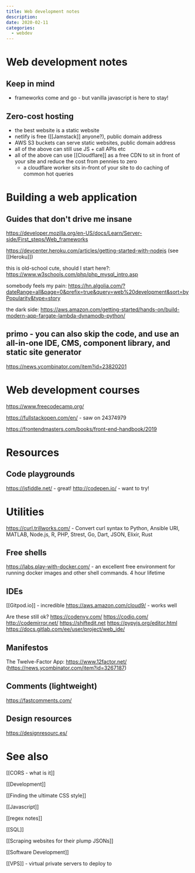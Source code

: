 ```yaml
---
title: Web development notes
description:
date: 2020-02-11
categories:
  - webdev
---
```


# Web development notes
## Keep in mind
- frameworks come and go - but vanilla javascript is here to stay!

## Zero-cost hosting
- the best website is a static website 
- netlify is free ([[Jamstack]] anyone?), public domain address
- AWS S3 buckets can serve static websites, public domain address
- all of the above can still use JS + call APIs etc
- all of the above can use [[Cloudflare]] as a free CDN to sit in front of your site and reduce the cost from pennies to zero
	- a cloudflare worker sits in-front of your site to do caching of common hot queries 

# Building a web application
## Guides that don't drive me insane

https://developer.mozilla.org/en-US/docs/Learn/Server-side/First_steps/Web_frameworks

https://devcenter.heroku.com/articles/getting-started-with-nodejs (see [[Heroku]])

this is old-school cute, should I start here?: https://www.w3schools.com/php/php_mysql_intro.asp

somebody feels my pain: https://hn.algolia.com/?dateRange=all&page=0&prefix=true&query=web%20development&sort=byPopularity&type=story

the dark side: https://aws.amazon.com/getting-started/hands-on/build-modern-app-fargate-lambda-dynamodb-python/

## primo - you can also skip the code, and use an all-in-one IDE, CMS, component library, and static site generator
https://news.ycombinator.com/item?id=23820201

# Web development courses
https://www.freecodecamp.org/

https://fullstackopen.com/en/ - saw on 24374979

https://frontendmasters.com/books/front-end-handbook/2019

# Resources

## Code playgrounds
https://jsfiddle.net/ - great!
http://codepen.io/ - want to try!

# Utilities
https://curl.trillworks.com/ - Convert curl syntax to Python, Ansible URI, MATLAB, Node.js, R, PHP, Strest, Go, Dart, JSON, Elixir, Rust

## Free shells
https://labs.play-with-docker.com/ - an excellent free environment for running docker images and other shell commands. 4 hour lifetime

## IDEs
[[Gitpod.io]] - incredible
https://aws.amazon.com/cloud9/ - works well

Are these still ok?
https://codenvy.com/
https://codio.com/
http://codemirror.net/
https://shiftedit.net
https://pypyjs.org/editor.html
https://docs.gitlab.com/ee/user/project/web_ide/

## Manifestos
The Twelve-Factor App: https://www.12factor.net/ (https://news.ycombinator.com/item?id=3267187)

## Comments (lightweight)
https://fastcomments.com/

## Design resources
https://designresourc.es/

# See also

[[CORS - what is it]]

[[Development]]

[[Finding the ultimate CSS style]]

[[Javascript]]

[[regex notes]]

[[SQL]]

[[Scraping websites for their plump JSONs]]

[[Software Development]]

[[VPS]] - virtual private servers to deploy to